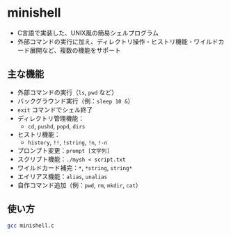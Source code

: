 # minishell
 - C言語で実装した、UNIX風の簡易シェルプログラム  
 - 外部コマンドの実行に加え、ディレクトリ操作・ヒストリ機能・ワイルドカード展開など、複数の機能をサポート

## 主な機能

- 外部コマンドの実行（`ls`, `pwd` など）
- バックグラウンド実行（例：`sleep 10 &`）
- `exit` コマンドでシェル終了
- ディレクトリ管理機能：
  - `cd`, `pushd`, `popd`, `dirs`
- ヒストリ機能：
  - `history`, `!!`, `!string`, `!n`, `!-n`
- プロンプト変更：`prompt [文字列]`
- スクリプト機能：`./mysh < script.txt`
- ワイルドカード補完：`*`, `*string`, `string*`
- エイリアス機能：`alias`, `unalias`
- 自作コマンド追加（例：`pwd`, `rm`, `mkdir`, `cat`）


## 使い方

```bash
gcc minishell.c
